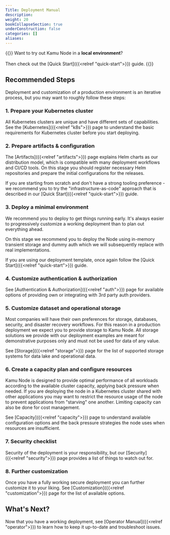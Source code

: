```yaml
---
Title: Deployment Manual
description:
weight: 20
bookCollapseSection: true
underConstruction: false
categories: []
aliases:
---
```


{{<info>}}
Want to try out Kamu Node in a **local environment**?
<br/>
<br/>
Then check out the [Quick Start]({{<relref "quick-start">}}) guide.
{{</info>}}

## Recommended Steps
Deployment and customization of a production environment is an iterative process, but you may want to roughly follow these steps:

### 1. Prepare your Kubernetes cluster
All Kubernetes clusters are unique and have different sets of capabilities. See the [Kubernetes]({{<relref "k8s">}}) page to understand the basic requirements for Kubernetes cluster before you start deploying.


### 2. Prepare artifacts & configuration
The [Artifacts]({{<relref "artifacts">}}) page explains Helm charts as our distribution model, which is compatible with many deployment workflows and CI/CD tools. On this stage you should register necessary Helm repositories and prepare the initial configurations for the releases.

If you are starting from scratch and don't have a strong tooling preference - we recommend you to try the "infrastructure-as-code" approach that is described in our [Quick Start]({{<relref "quick-start">}}) guide.


### 3. Deploy a minimal environment
We recommend you to deploy to get things running early. It's always easier to progressively customize a working deployment than to plan out everything ahead.

On this stage we recommend you to deploy the Node using in-memory transient storage and dummy auth which we will subsequently replace with real implementations.

If you are using our deployment template, once again follow the [Quick Start]({{<relref "quick-start">}}) guide.


### 4. Customize authentication & authorization
See [Authentication & Authorization]({{<relref "auth">}}) page for available options of providing own or integrating with 3rd party auth providers.


### 5. Customize dataset and operational storage
Most companies will have their own preferences for storage, databases, security, and disaster recovery workflows. For this reason in a production deployment we expect you to provide storage to Kamu Node. All storage solutions we provide with our deployment examples are meant for demonstrative purposes only and must not be used for data of any value.

See [Storage]({{<relref "storage">}}) page for the list of supported storage systems for data lake and operational data.


### 6. Create a capacity plan and configure resources
Kamu Node is designed to provide optimal performance of all workloads according to the available cluster capacity, applying back pressure when needed. If you are deploying the node in a Kubernetes cluster shared with other applications you may want to restrict the resource usage of the node to prevent applications from "starving" one another. Limiting capacity can also be done for cost management.

See [Capacity]({{<relref "capacity">}}) page to understand available configuration options and the back pressure strategies the node uses when resources are insufficient.


### 7. Security checklist
Security of the deployment is your responsibility, but our [Security]({{<relref "security">}}) page provides a list of things to watch out for.


### 8. Further customization
Once you have a fully working secure deployment you can further customize it to your liking. See [Customization]({{<relref "customization">}}) page for the list of available options.

## What's Next?
Now that you have a working deployment, see [Operator Manual]({{<relref "operator">}}) to learn how to keep it up-to-date and troubleshoot issues.
